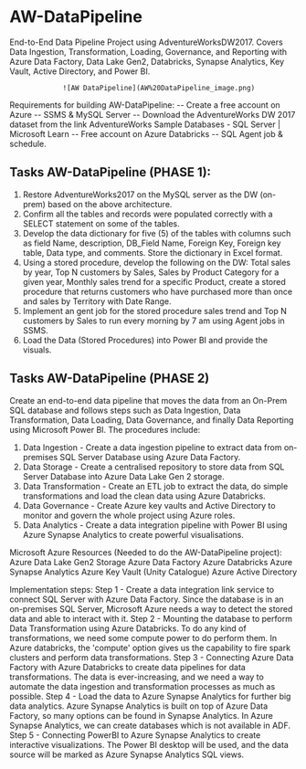 # AW-DataPipeline
End-to-End Data Pipeline Project using AdventureWorksDW2017. Covers Data Ingestion, Transformation, Loading, Governance, and Reporting with Azure Data Factory, Data Lake Gen2, Databricks, Synapse Analytics, Key Vault, Active Directory, and Power BI.

               
                 ![AW DataPipeline](AW%20DataPipeline_image.png)



Requirements for building AW-DataPipeline: 
--	Create a free account on Azure 
-- SSMS & MySQL Server 
-- Download the AdventureWorks DW 2017 dataset from the link AdventureWorks Sample Databases - SQL Server | Microsoft Learn
-- Free account on Azure Databricks 
-- SQL Agent job & schedule.

## Tasks AW-DataPipeline (PHASE 1):
1. Restore AdventureWorks2017 on the MySQL server as the DW (on-prem) based on the above architecture. 
2. Confirm all the tables and records were populated correctly with a SELECT statement on some of the tables.
3. Develop the data dictionary for five (5) of the tables with columns such as field Name, description, DB_Field Name, Foreign Key, Foreign key table, Data type, and comments. Store the dictionary in Excel format. 
4. Using a stored procedure, develop the following on the DW: Total sales by year, Top N customers by Sales, Sales by Product Category for a given year, Monthly sales trend for a specific Product, create a stored procedure that returns customers who have purchased more than once and sales by Territory with Date Range. 
5. Implement an gent job for the stored procedure sales trend and Top N customers by Sales to run every morning by 7 am using Agent jobs in SSMS. 
6. Load the Data (Stored Procedures) into Power BI and provide the visuals.

## Tasks AW-DataPipeline (PHASE 2)
Create an end-to-end data pipeline that moves the data from an On-Prem SQL database and follows steps such as Data Ingestion, Data Transformation, Data Loading, Data Governance, and finally Data Reporting using Microsoft Power BI. 
The procedures include: 
1. Data Ingestion - Create a data ingestion pipeline to extract data from on-premises SQL Server Database using Azure Data Factory.
2. Data Storage - Create a centralised repository to store data from SQL Server Database into Azure Data Lake Gen 2 storage. 
3. Data Transformation - Create an ETL job to extract the data, do simple transformations and load the clean data using Azure Databricks. 
4. Data Governance - Create Azure key vaults and Active Directory to monitor and govern the whole project using Azure roles. 
5. Data Analytics - Create a data integration pipeline with Power BI using Azure Synapse Analytics to create powerful visualisations.

Microsoft Azure Resources (Needed to do the AW-DataPipeline project):
Azure Data Lake Gen2 Storage 
Azure Data Factory 
Azure Databricks 
Azure Synapse Analytics 
Azure Key Vault (Unity Catalogue) 
Azure Active Directory

Implementation steps:
Step 1 - Create a data integration link service to connect SQL Server with Azure Data Factory. Since the database is in an on-premises SQL Server, Microsoft Azure needs a way to detect the stored data and able to interact with it. 
Step 2 - Mounting the database to perform Data Transformation using Azure Databricks. To do any kind of transformations, we need some compute power to do perform them. In Azure databricks, the 'compute' option gives us the capability to fire spark clusters and perform data transformations. Step 3 - Connecting Azure Data Factory with Azure Databricks to create data pipelines for data transformations. The data is ever-increasing, and we need a way to automate the data ingestion and transformation processes as much as possible. 
Step 4 - Load the data to Azure Synapse Analytics for further big data analytics. Azure Synapse Analytics is built on top of Azure Data Factory, so many options can be found in Synapse Analytics. In Azure Synapse Analytics, we can create databases which is not available in ADF. 
Step 5 - Connecting PowerBI to Azure Synapse Analytics to create interactive visualizations. The Power BI desktop will be used, and the data source will be marked as Azure Synapse Analytics SQL views.

